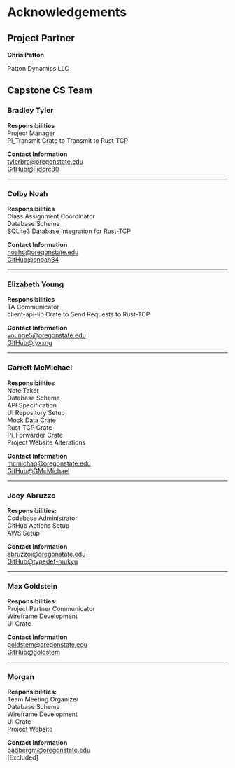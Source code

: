 # Acknowledgements

## Project Partner

**Chris Patton**

Patton Dynamics LLC

## Capstone CS Team

### Bradley Tyler
**Responsibilities**<br>
Project Manager<br>
Pi_Transmit Crate to Transmit to Rust-TCP

**Contact Information**<br>
[tylerbra@oregonstate.edu](mailto:tylerbra@oregonstate.edu)<br>
[GitHub@Fidorc80](https://github.com/Fidorc80)

---

### Colby Noah
**Responsibilities**<br>
Class Assignment Coordinator<br>
Database Schema<br>
SQLite3 Database Integration for Rust-TCP 

**Contact Information**<br>
[noahc@oregonstate.edu](mailto:noahc@oregonstate.edu)<br>
[GitHub@cnoah34](https://github.com/cnoah34)

---

### Elizabeth Young
**Responsibilities**<br>
TA Communicator<br>
client-api-lib Crate to Send Requests to Rust-TCP

**Contact Information**<br>
[younge5@oregonstate.edu](mailto:younge5@oregonstate.edu)<br>
[GitHub@lyxxng](https://github.com/lyxxng)

---

### Garrett McMichael
**Responsibilities**<br>
Note Taker<br>
Database Schema<br>
API Specification<br>
UI Repository Setup<br>
Mock Data Crate<br>
Rust-TCP Crate<br>
Pi_Forwarder Crate<br>
Project Website Alterations

**Contact Information**<br>
[mcmichag@oregonstate.edu](mailto:mcmichag@oregonstate.edu)<br>
[GitHub@GMcMichael](https://github.com/GMcMichael)

---

### Joey Abruzzo
**Responsibilities:**<br>
Codebase Administrator<br>
GitHub Actions Setup<br>
AWS Setup

**Contact Information**<br>
[abruzzoj@oregonstate.edu](mailto:abruzzoj@oregonstate.edu)<br>
[GitHub@typedef-mukyu](https://github.com/typedef-mukyu)

---

### Max Goldstein
**Responsibilities:**<br>
Project Partner Communicator<br>
Wireframe Development<br>
UI Crate

**Contact Information**<br>
[goldstem@oregonstate.edu](mailto:goldstem@oregonstate.edu)<br>
[GitHub@goldstem](https://github.com/goldstem)

---

### Morgan
**Responsibilities:**<br>
Team Meeting Organizer<br>
Database Schema<br>
Wireframe Development<br>
UI Crate<br>
Project Website

**Contact Information**<br>
[padbergm@oregonstate.edu](mailto:padbergm@oregonstate.edu)<br>
\[Excluded\]

